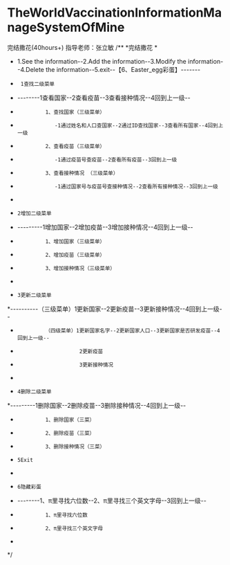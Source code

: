 # TheWorldVaccinationInformationManageSystemOfMine
完结撒花(40hours+)
指导老师：张立敏
/**
 *完结撒花
 *
 * 1.See the information--2.Add the information--3.Modify the information--4.Delete the information--5.exit--【6、Easter_egg彩蛋】-------
 *      1查找二级菜单
 *  --------1查看国家--2查看疫苗--3查看接种情况--4回到上一级--
 *              1、查找国家（三级菜单）
 *                 -1通过姓名和人口查国家--2通过ID查找国家--3查看所有国家--4回到上一级
 *              2、查看疫苗（三级菜单）
 *                 -1通过疫苗号查疫苗--2查看所有疫苗--3回到上一级
 *              3、查看接种情况 （三级菜单）
 *                 -1通过国家号与疫苗号查接种情况--2查看所有接种情况--3回到上一级
 *
 *     2增加二级菜单
 * ---------1增加国家--2增加疫苗--3增加接种情况--4回到上一级--
 *              1、增加国家（三级菜单）
 *              2、增加疫苗（三级菜单）
 *              3、增加接种情况（三级菜单）
 *
 *     3更新二级菜单
 *----------（三级菜单）1更新国家--2更新疫苗--3更新接种情况--4回到上一级--
 *              （四级菜单）1更新国家名字--2更新国家人口--3更新国家是否研发疫苗--4回到上一级--
 *                         2更新疫苗
 *                         3更新接种情况
 *
 *     4删除二级菜单
 *---------1删除国家--2删除疫苗--3删除接种情况--4回到上一级--
 *              1、删除国家（三菜）
 *              2、删除疫苗（三菜）
 *              3、删除接种情况（三菜）
 *     5Exit
 *
 *     6隐藏彩蛋
 * --------1、π里寻找六位数--2、π里寻找三个英文字母--3回到上一级--
 *              1、π里寻找六位数
 *              2、π里寻找三个英文字母
 *
 */
